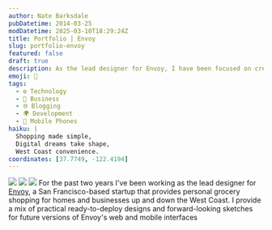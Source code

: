 ```yaml
---
author: Nate Barksdale
pubDatetime: 2014-03-25
modDatetime: 2025-03-10T18:29:24Z
title: Portfolio | Envoy
slug: portfolio-envoy
featured: false
draft: true
description: As the lead designer for Envoy, I have been focused on creating innovative and practical designs for our users. My work includes both ready-to-deploy designs and visionary concepts for future web and mobile interfaces. Based on the context provided, the relevant geolocation coordinates for San Francisco, where Envoy is based, would be approximately 37.7749° N, 122.4194° W.
emoji: 🛒
tags:
  - ⚙️ Technology
  - 💼 Business
  - 🌐 Blogging
  - 🌍 Development
  - 📱 Mobile Phones
haiku: |
  Shopping made simple,  
  Digital dreams take shape,  
  West Coast convenience.
coordinates: [37.7749, -122.4194]
---
```


![](https://www.natebarksdale.com/wp-content/uploads/2014/03/portfolio-envoy-website.jpg) ![](https://www.natebarksdale.com/wp-content/uploads/2014/03/portfolio-envoy-phones.jpg) ![](https://www.natebarksdale.com/wp-content/uploads/2014/03/portfolio-envoy-card.jpg) For the past two years I've been working as the lead designer for [Envoy](http://helloenvoy.com), a San Francisco-based startup that provides personal grocery shopping for homes and businesses up and down the West Coast. I provide a mix of practical ready-to-deploy designs and forward-looking sketches for future versions of Envoy's web and mobile interfaces
